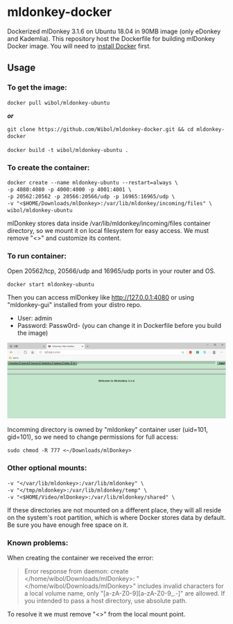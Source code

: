 # mldonkey-docker
Dockerized mlDonkey 3.1.6 on Ubuntu 18.04 in 90MB image (only eDonkey and Kademlia). This repository host the Dockerfile for building mlDonkey Docker image. You will need to [install Docker](https://docs.docker.com/engine/install/) first.


## Usage

### To get the image:

    docker pull wibol/mldonkey-ubuntu

***or***

    git clone https://github.com/Wibol/mldonkey-docker.git && cd mldonkey-docker

    docker build -t wibol/mldonkey-ubuntu .


### To create the container:

    docker create --name mldonkey-ubuntu --restart=always \
    -p 4080:4080 -p 4000:4000 -p 4001:4001 \
    -p 20562:20562 -p 20566:20566/udp -p 16965:16965/udp \
    -v "<$HOME/Downloads/mlDonkey>:/var/lib/mldonkey/incoming/files" \
    wibol/mldonkey-ubuntu

mlDonkey stores data inside /var/lib/mldonkey/incoming/files container directory, so we mount it on local filesystem for easy access. We must remove "<>" and customize its content.


### To run container:

Open 20562/tcp, 20566/udp and 16965/udp ports in your router and OS.

    docker start mldonkey-ubuntu

Then you can access mlDonkey like http://127.0.0.1:4080 or using "mldonkey-gui" installed from your distro repo.

- User: admin
- Password: Passw0rd- (you can change it in Dockerfile before you build the image)

![image](https://github.com/Wibol/mldonkey-docker/blob/main/d.png)

Incomming directory is owned by "mldonkey" container user (uid=101, gid=101), so we need to change permissions for full access:

    sudo chmod -R 777 <~/Downloads/mlDonkey>


### Other optional mounts:

    -v "</var/lib/mldonkey>:/var/lib/mldonkey" \
    -v "</tmp/mldonkey>:/var/lib/mldonkey/temp" \
    -v "<$HOME/Video/mlDonkey>:/var/lib/mldonkey/shared" \

If these directories are not mounted on a different place, they will all reside on the system's root partition, which is where Docker stores data by default. Be sure you have enough free space on it.

### Known problems:

When creating the container we received the error:
> Error response from daemon: create </home/wibol/Downloads/mlDonkey>: "</home/wibol/Downloads/mlDonkey>" includes invalid characters for a local volume name, only "[a-zA-Z0-9][a-zA-Z0-9_.-]" are allowed. If you intended to pass a host directory, use absolute path.

To resolve it we must remove "<>" from the local mount point.
